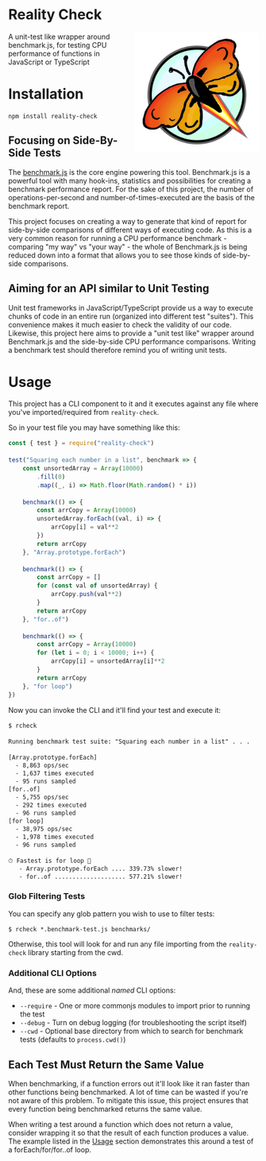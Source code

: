 # Reality Check

<img
  src="https://raw.githubusercontent.com/arizonatribe/reality-check/master/media/logo.png"
  width=250
  alt="Reality Check"
  align="right"
/>

A unit-test like wrapper around benchmark.js, for testing CPU performance of functions in JavaScript or TypeScript

# Installation

```
npm install reality-check
```

## Focusing on Side-By-Side Tests

The [benchmark.js](https://www.npmjs.com/package/benchmark) is the core engine powering this tool. Benchmark.js is a powerful tool with many hook-ins, statistics and possibilities for creating a benchmark performance report. For the sake of this project, the number of operations-per-second and number-of-times-executed are the basis of the benchmark report.

This project focuses on creating a way to generate that kind of report for side-by-side comparisons of different ways of executing code. As this is a very common reason for running a CPU performance benchmark - comparing "my way" vs "your way" - the whole of Benchmark.js is being reduced down into a format that allows you to see those kinds of side-by-side comparisons.

## Aiming for an API similar to Unit Testing

Unit test frameworks in JavaScript/TypeScript provide us a way to execute chunks of code in an entire run (organized into different test "suites"). This convenience makes it much easier to check the validity of our code. Likewise, this project here aims to provide a "unit test like" wrapper around Benchmark.js and the side-by-side CPU performance comparisons. Writing a benchmark test should therefore remind you of writing unit tests.

# Usage

This project has a CLI component to it and it executes against any file where you've imported/required from `reality-check`.

So in your test file you may have something like this:

```javascript
const { test } = require("reality-check")

test("Squaring each number in a list", benchmark => {
    const unsortedArray = Array(10000)
        .fill(0)
        .map((_, i) => Math.floor(Math.random() * i))

    benchmark(() => {
        const arrCopy = Array(10000)
        unsortedArray.forEach((val, i) => {
            arrCopy[i] = val**2
        })
        return arrCopy
    }, "Array.prototype.forEach")

    benchmark(() => {
        const arrCopy = []
        for (const val of unsortedArray) {
            arrCopy.push(val**2)
        }
        return arrCopy
    }, "for..of")

    benchmark(() => {
        const arrCopy = Array(10000)
        for (let i = 0; i < 10000; i++) {
            arrCopy[i] = unsortedArray[i]**2
        }
        return arrCopy
    }, "for loop")
})
```

Now you can invoke the CLI and it'll find your test and execute it:

```
$ rcheck

Running benchmark test suite: "Squaring each number in a list" . . .

[Array.prototype.forEach]
  - 8,863 ops/sec
  - 1,637 times executed
  - 95 runs sampled
[for..of]
  - 5,755 ops/sec
  - 292 times executed
  - 96 runs sampled
[for loop]
  - 38,975 ops/sec
  - 1,978 times executed
  - 96 runs sampled

⏱ Fastest is for loop 🚀
   - Array.prototype.forEach .... 339.73% slower!
   - for..of .................... 577.21% slower!
```

### Glob Filtering Tests

You can specify any glob pattern you wish to use to filter tests:

```
$ rcheck *.benchmark-test.js benchmarks/
```

Otherwise, this tool will look for and run any file importing from the `reality-check` library starting from the cwd.

### Additional CLI Options

And, these are some additional _named_ CLI options:

*  `--require` - One or more commonjs modules to import prior to running the test
*  `--debug` - Turn on debug logging (for troubleshooting the script itself)
*  `--cwd` - Optional base directory from which to search for benchmark tests (defaults to `process.cwd()`)

## Each Test Must Return the Same Value

When benchmarking, if a function errors out it'll look like it ran faster than other functions being benchmarked. A lot of time can be wasted if you're not aware of this problem. To mitigate this issue, this project ensures that every function being benchmarked returns the same value.

When writing a test around a function which does not return a value, consider wrapping it so that the result of each function produces a value. The example listed in the [Usage](#usage) section demonstrates this around a test of a forEach/for/for..of loop.
